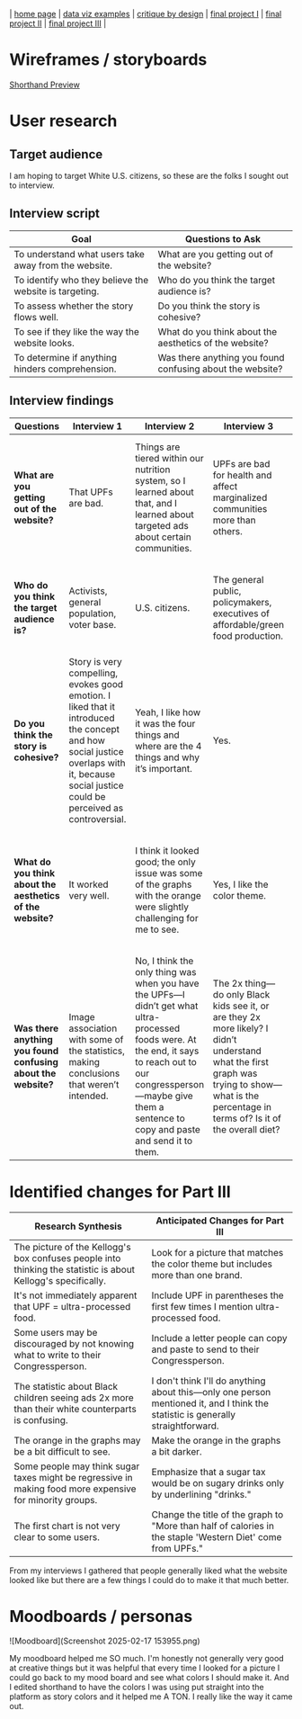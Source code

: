 | [home page](https://cmustudent.github.io/tswd-portfolio-templates/) | [data viz examples](dataviz-examples) | [critique by design](critique-by-design) | [final project I](final-project-part-one) | [final project II](final-project-part-two) | [final project III](final-project-part-three) |

# Wireframes / storyboards
[Shorthand Preview](https://preview.shorthand.com/hPCHpoX8hXgyKuto)

# User research 

## Target audience
I am hoping to target White U.S. citizens, so these are the folks I sought out to interview.

## Interview script
| Goal | Questions to Ask |
|------|------------------|
| To understand what users take away from the website. | What are you getting out of the website? |
| To identify who they believe the website is targeting. | Who do you think the target audience is? |
| To assess whether the story flows well. | Do you think the story is cohesive? |
| To see if they like the way the website looks. | What do you think about the aesthetics of the website? |
| To determine if anything hinders comprehension. | Was there anything you found confusing about the website? |


## Interview findings
| Questions | Interview 1 | Interview 2 | Interview 3 | Interview 4 |
|-----------|-------------|-------------|-------------|-------------|
| **What are you getting out of the website?** | That UPFs are bad. | Things are tiered within our nutrition system, so I learned about that, and I learned about targeted ads about certain communities. | UPFs are bad for health and affect marginalized communities more than others. | I got that UPFs are very prevalent and they were related to the top 3 causes of death in the US and that some communities are more vulnerable than others. |
| **Who do you think the target audience is?** | Activists, general population, voter base. | U.S. citizens. | The general public, policymakers, executives of affordable/green food production. | It’s hard to say anything but general audience, I don’t think it’s for congresspeople, could be for kids? |
| **Do you think the story is cohesive?** | Story is very compelling, evokes good emotion. I liked that it introduced the concept and how social justice overlaps with it, because social justice could be perceived as controversial. | Yeah, I like how it was the four things and where are the 4 things and why it’s important. | Yes. | Yes? But I do have a comment about your conclusion: you say Black and Latino kids, but it seems that the sugar tax would be regressive and make their food more expensive? |
| **What do you think about the aesthetics of the website?** | It worked very well. | I think it looked good; the only issue was some of the graphs with the orange were slightly challenging for me to see. | Yes, I like the color theme. | I think they’re pretty good. I thought they made sense being next to each other and blending, but I feel some of the graphs could be a bit more persuasive. |
| **Was there anything you found confusing about the website?** | Image association with some of the statistics, making conclusions that weren’t intended. | No, I think the only thing was when you have the UPFs—I didn’t get what ultra-processed foods were. At the end, it says to reach out to our congressperson—maybe give them a sentence to copy and paste and send it to them. | The 2x thing—do only Black kids see it, or are they 2x more likely? I didn’t understand what the first graph was trying to show—what is the percentage in terms of? Is it of the overall diet? | I think the first graph is a bit confusing; it’s not immediately clear what is being presented. And the one that showed the top 4 causes of death—I think it would be more striking if we were way below the top 4 causes. |




# Identified changes for Part III
| Research Synthesis | Anticipated Changes for Part III |
|--------------------|----------------------------------|
| The picture of the Kellogg's box confuses people into thinking the statistic is about Kellogg's specifically. | Look for a picture that matches the color theme but includes more than one brand. |
| It's not immediately apparent that UPF = ultra-processed food. | Include UPF in parentheses the first few times I mention ultra-processed food. |
| Some users may be discouraged by not knowing what to write to their Congressperson. | Include a letter people can copy and paste to send to their Congressperson. |
| The statistic about Black children seeing ads 2x more than their white counterparts is confusing. | I don't think I'll do anything about this—only one person mentioned it, and I think the statistic is generally straightforward. |
| The orange in the graphs may be a bit difficult to see. | Make the orange in the graphs a bit darker. |
| Some people may think sugar taxes might be regressive in making food more expensive for minority groups. | Emphasize that a sugar tax would be on sugary drinks only by underlining "drinks." |
| The first chart is not very clear to some users. | Change the title of the graph to "More than half of calories in the staple 'Western Diet' come from UPFs." |

From my interviews I gathered that people generally liked what the website looked like but there are a few things I could do to make it that much better.

# Moodboards / personas

![Moodboard](Screenshot 2025-02-17 153955.png)

My moodboard helped me SO much. I'm honestly not generally very good at creative things but it was helpful that every time I looked for a picture I could go back to my mood board and see what colors I should make it. And I edited shorthand to have the colors I was using put straight into the platform as story colors and it helped me A TON. I really like the way it came out.
